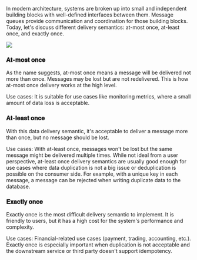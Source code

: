 In modern architecture, systems are broken up into small and independent building blocks with well-defined interfaces between them. Message queues provide communication and coordination for those building blocks. Today, let's discuss different delivery semantics: at-most once, at-least once, and exactly once.

![](https://substackcdn.com/image/fetch/w_1456,c_limit,f_auto,q_auto:good,fl_progressive:steep/https%3A%2F%2Fbucketeer-e05bbc84-baa3-437e-9518-adb32be77984.s3.amazonaws.com%2Fpublic%2Fimages%2F933ba5a8-cf94-4da2-86f2-53e2dc57d5cc_1999x1215.png)

### **𝐀𝐭-𝐦𝐨𝐬𝐭 𝐨𝐧𝐜𝐞**

As the name suggests, at-most once means a message will be delivered not more than once. Messages may be lost but are not redelivered. This is how at-most once delivery works at the high level.

Use cases: It is suitable for use cases like monitoring metrics, where a small amount of data loss is acceptable.

### **𝐀𝐭-𝐥𝐞𝐚𝐬𝐭 𝐨𝐧𝐜𝐞**

With this data delivery semantic, it's acceptable to deliver a message more than once, but no message should be lost.

Use cases: With at-least once, messages won't be lost but the same message might be delivered multiple times. While not ideal from a user perspective, at-least once delivery semantics are usually good enough for use cases where data duplication is not a big issue or deduplication is possible on the consumer side. For example, with a unique key in each message, a message can be rejected when writing duplicate data to the database.

### **𝐄𝐱𝐚𝐜𝐭𝐥𝐲 𝐨𝐧𝐜𝐞**

Exactly once is the most difficult delivery semantic to implement. It is friendly to users, but it has a high cost for the system's performance and complexity.

Use cases: Financial-related use cases (payment, trading, accounting, etc.). Exactly once is especially important when duplication is not acceptable and the downstream service or third party doesn't support idempotency.
